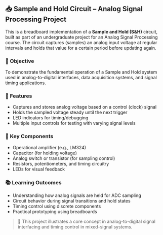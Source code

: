 ## 📥 Sample and Hold Circuit – Analog Signal Processing Project

This is a breadboard implementation of a **Sample and Hold (S&H)** circuit, built as part of an undergraduate project for an Analog Signal Processing course. The circuit captures (samples) an analog input voltage at regular intervals and holds that value for a certain period before updating again.

### 🎯 Objective
To demonstrate the fundamental operation of a Sample and Hold system used in analog-to-digital interfaces, data acquisition systems, and signal timing applications.

### 🔧 Features
- Captures and stores analog voltage based on a control (clock) signal
- Holds the sampled voltage steady until the next trigger
- LED indicators for timing/debugging
- Multiple input controls for testing with varying signal levels

### 🧩 Key Components
- Operational amplifier (e.g., LM324)
- Capacitor (for holding voltage)
- Analog switch or transistor (for sampling control)
- Resistors, potentiometers, and timing circuitry
- LEDs for visual feedback

### 📚 Learning Outcomes
- Understanding how analog signals are held for ADC sampling
- Circuit behavior during signal transitions and hold states
- Timing control using discrete components
- Practical prototyping using breadboards

> 🧪 This project illustrates a core concept in analog-to-digital signal interfacing and timing control in mixed-signal systems.
